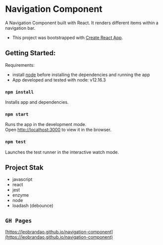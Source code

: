 # Navigation Component

A Navigation Component built with React. It renders different items within a navigation bar.

- This project was bootstrapped with [Create React App](https://github.com/facebook/create-react-app).

## Getting Started:

Requirements:

- install [node](https://nodejs.org/en/download/) before installing the dependencies and running the app
- App developed and tested with node: v12.16.3

### `npm install`

Installs app and dependencies.

### `npm start`

Runs the app in the development mode.<br>
Open [http://localhost:3000](http://localhost:3000) to view it in the browser.

### `npm test`

Launches the test runner in the interactive watch mode.

## Project Stak

- javascript
- react
- jest
- enzyme
- node
- loadash (debounce)

## `GH Pages`

[https://leobrandao.github.io/navigation-component](https://leobrandao.github.io/navigation-component)
